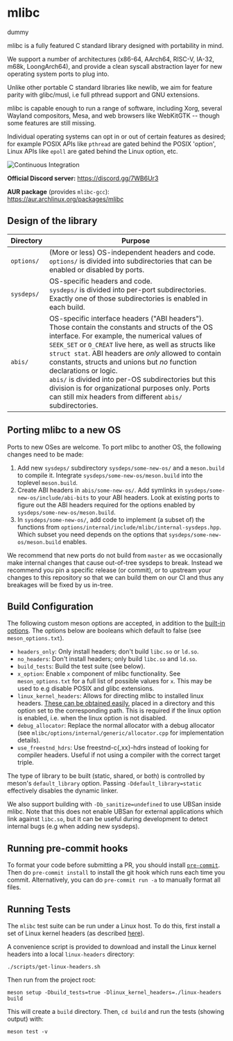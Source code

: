 # mlibc

dummy

mlibc is a fully featured C standard library designed with portability in mind.

We support a number of architectures (x86-64, AArch64, RISC-V, IA-32, m68k, LoongArch64), and provide a clean syscall abstraction layer for new operating system ports to plug into.

Unlike other portable C standard libraries like newlib, we aim for feature parity with glibc/musl, i.e full pthread support and GNU extensions.

mlibc is capable enough to run a range of software, including Xorg, several Wayland compositors, Mesa, and web browsers like WebKitGTK -- though some features are still missing.

Individual operating systems can opt in or out of certain features as desired; for example POSIX APIs like `pthread` are gated behind the POSIX 'option', Linux APIs like `epoll` are gated behind the Linux option, etc.

![Continuous Integration](https://github.com/managarm/mlibc/workflows/Continuous%20Integration/badge.svg)

**Official Discord server:** https://discord.gg/7WB6Ur3

**AUR package** (provides `mlibc-gcc`): https://aur.archlinux.org/packages/mlibc

## Design of the library

| Directory | Purpose |
| --- | --- |
| `options/` | (More or less) OS-independent headers and code.<br>`options/` is divided into subdirectories that can be enabled or disabled by ports.|
| `sysdeps/` | OS-specific headers and code.<br>`sysdeps/` is divided into per-port subdirectories. Exactly one of those subdirectories is enabled in each build.|
| `abis/` | OS-specific interface headers ("ABI headers"). Those contain the constants and structs of the OS interface. For example, the numerical values of `SEEK_SET` or `O_CREAT` live here, as well as structs like `struct stat`. ABI headers are _only_ allowed to contain constants, structs and unions but _no_ function declarations or logic.<br>`abis/` is divided into per-OS subdirectories but this division is for organizational purposes only. Ports can still mix headers from different `abis/` subdirectories.|

## Porting mlibc to a new OS

Ports to new OSes are welcome. To port mlibc to another OS, the following changes need to be made:
1. Add new `sysdeps/` subdirectory `sysdeps/some-new-os/` and a `meson.build` to compile it. Integrate `sysdeps/some-new-os/meson.build` into the toplevel `meson.build`.
2. Create ABI headers in `abis/some-new-os/`. Add symlinks in `sysdeps/some-new-os/include/abi-bits` to your ABI headers. Look at existing ports to figure out the ABI headers required for the options enabled by `sysdeps/some-new-os/meson.build`.
3. In `sysdeps/some-new-os/`, add code to implement (a subset of) the functions from `options/internal/include/mlibc/internal-sysdeps.hpp`. Which subset you need depends on the options that `sysdeps/some-new-os/meson.build` enables.

We recommend that new ports do not build from `master` as we occasionally make internal changes that cause out-of-tree sysdeps to break. Instead we recommend you pin a specific release (or commit), or to upstream your changes to this repository so that we can build them on our CI and thus any breakages will be fixed by us in-tree.

## Build Configuration

The following custom meson options are accepted, in addition to the [built-in options](https://mesonbuild.com/Builtin-options.html). The options below are booleans which default to false (see `meson_options.txt`).

- `headers_only`: Only install headers; don't build `libc.so` or `ld.so`.
- `no_headers`: Don't install headers; only build `libc.so` and `ld.so`.
- `build_tests`: Build the test suite (see below).
- `x_option`: Enable `x` component of mlibc functionality. See `meson_options.txt` for a full list of possible values for `x`. This may be used to e.g disable POSIX and glibc extensions.
- `linux_kernel_headers`: Allows for directing mlibc to installed linux headers. [These can be obtained easily](https://docs.kernel.org/kbuild/headers_install.html), placed in a directory and this option set to the corresponding path. This is required if the linux option is enabled, i.e. when the linux option is not disabled.
- `debug_allocator`: Replace the normal allocator with a debug allocator (see `mlibc/options/internal/generic/allocator.cpp` for implementation details).
- `use_freestnd_hdrs`: Use freestnd-c{,xx}-hdrs instead of looking for compiler headers. Useful if not using a compiler with the correct target triple.

The type of library to be built (static, shared, or both) is controlled by meson's `default_library` option. Passing `-Ddefault_library=static` effectively disables the dynamic linker.

We also support building with `-Db_sanitize=undefined` to use UBSan inside mlibc. Note that this does not enable UBSan for external applications which link against `libc.so`, but it can be useful during development to detect internal bugs (e.g when adding new sysdeps).

## Running pre-commit hooks

To format your code before submitting a PR, you should install [`pre-commit`](https://pre-commit.com/). Then do `pre-commit install` to install the git hook which runs each time you commit. Alternatively, you can do `pre-commit run -a` to manually format all files.

## Running Tests

The `mlibc` test suite can be run under a Linux host. To do this, first install a set of Linux kernel headers (as described [here](https://docs.kernel.org/kbuild/headers_install.html)).

A convenience script is provided to download and install the Linux kernel headers into a local `linux-headers` directory:
```
./scripts/get-linux-headers.sh
```
Then run from the project root:
```
meson setup -Dbuild_tests=true -Dlinux_kernel_headers=./linux-headers build
```
This will create a `build` directory. Then, `cd build` and run the tests (showing output) with:
```
meson test -v
```
